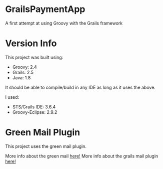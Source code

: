# GrailsPaymentApp
A first attempt at using Groovy with the Grails framework

# Version Info
This project was built using:

* Groovy: 2.4
* Grails: 2.5
* Java: 1.8

It should be able to compile/build in any IDE as long as it uses the above.

I used:

* STS/Grails IDE: 3.6.4
* Groovy-Eclipse: 2.9.2



# Green Mail Plugin
This project uses the green mail plugin.

More info about the green mail [here!](https://grails.org/plugin/greenmail)
More info about the grails mail plugin [here!](https://grails.org/plugin/mail)
